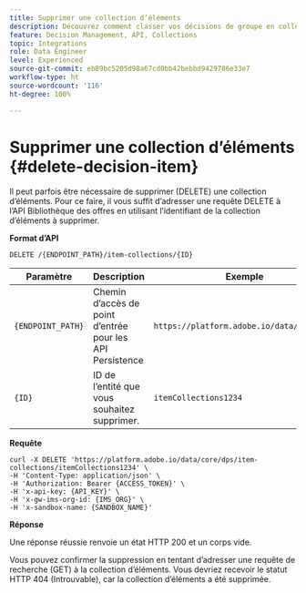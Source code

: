 ```yaml
---
title: Supprimer une collection d’éléments
description: Découvrez comment classer vos décisions de groupe en collections.
feature: Decision Management, API, Collections
topic: Integrations
role: Data Engineer
level: Experienced
source-git-commit: eb89bc5205d98a67cd0bb42bebbd9429786e33e7
workflow-type: ht
source-wordcount: '116'
ht-degree: 100%

---
```



# Supprimer une collection d’éléments {#delete-decision-item}

Il peut parfois être nécessaire de supprimer (DELETE) une collection d’éléments. Pour ce faire, il vous suffit d’adresser une requête DELETE à l’API Bibliothèque des offres en utilisant l’identifiant de la collection d’éléments à supprimer.

**Format d’API**

```http
DELETE /{ENDPOINT_PATH}/item-collections/{ID}
```

| Paramètre | Description | Exemple |
| --------- | ----------- | ------- |
| `{ENDPOINT_PATH}` | Chemin d’accès de point d’entrée pour les API Persistence | `https://platform.adobe.io/data/core/dps` |
| `{ID}` | ID de l’entité que vous souhaitez supprimer. | `itemCollections1234` |

**Requête**

```shell
curl -X DELETE 'https://platform.adobe.io/data/core/dps/item-collections/itemCollections1234' \
-H 'Content-Type: application/json' \
-H 'Authorization: Bearer {ACCESS_TOKEN}' \
-H 'x-api-key: {API_KEY}' \
-H 'x-gw-ims-org-id: {IMS_ORG}' \
-H 'x-sandbox-name: {SANDBOX_NAME}'
```

**Réponse**

Une réponse réussie renvoie un état HTTP 200 et un corps vide.

Vous pouvez confirmer la suppression en tentant d’adresser une requête de recherche (GET) à la collection d’éléments. Vous devriez recevoir le statut HTTP 404 (Introuvable), car la collection d’éléments a été supprimée.
